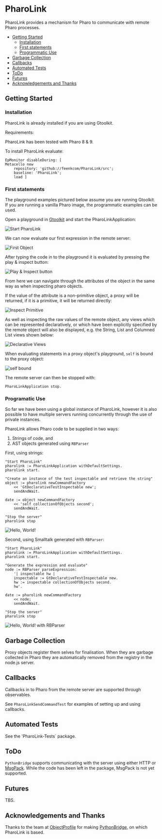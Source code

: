 # PharoLink

PharoLink provides a mechanism for Pharo to communicate with remote Pharo processes.

- [Getting Started](#getting-started)
	- [Installation](#installation)
	- [First statements](#first-statements)
	- [Programmatic Use](#programmatic-use)
- [Garbage Collection](#garbage-collection)
- [Callbacks](#callbacks)
- [Automated Tests](#automated-tests)
- [ToDo](#todo)
- [Futures](#futures)
- [Acknowledgements and Thanks](#acknowledgements-and-thanks)


## Getting Started


### Installation

PharoLink is already installed if you are using Gtoolkit.

Requirements:

PharoLink has been tested with Pharo 8 & 9.

To install PharoLink evaluate:

```smalltalk
EpMonitor disableDuring: [ 
Metacello new
	repository: 'github://feenkcom/PharoLink/src';
	baseline: 'PharoLink';
	load ]
```


### First statements

The playground examples pictured below assume you are running Gtoolkit.  If you are running a vanilla Pharo image, the programmatic examples can be used.

Open a playground in [Gtoolkit](https://gtoolkit.com/) and start the PharoLinkApplication:

![Start PharoLink](doc/images/Start_PharoLink.png)


We can now evaluate our first expression in the remote server:

![First Object](doc/images/First_Object.png)

After typing the code in to the playground it is evaluated by pressing the play & inspect button:

![Play & Inspect button](doc/images/playinspect.png)

From here we can navigate through the attributes of the object in the same way as when inspecting pharo objects.

If the value of the attribute is a non-primitive object, a proxy will be returned, if it is a primitive, it will be returned directly:

![Inspect Primitive](doc/images/Inspect_Primitive.png)

As well as inspecting the raw values of the remote object, any views which can be represented declaratively, or which have been explicitly specified by the remote object will also be displayed, e.g. the String, List and Columned List views shown below:

![Declarative Views](doc/images/Declarative_Views.png)

When evaluating statements in a proxy object's playground, `self` is bound to the proxy object:

![self bound](doc/images/self_bound.png)

The remote server can then be stopped with:

```smalltalk
PharoLinkApplication stop.
```


### Programatic Use

So far we have been using a global instance of PharoLink, however it is also possible to have multiple servers running concurrently through the use of private instances.

PharoLink allows Pharo code to be supplied in two ways:

1. Strings of code, and
1. AST objects generated using `RBParser`

First, using strings:

```smalltalk
"Start PharoLink"
pharolink := PharoLinkApplication withDefaultSettings.
pharolink start.

"Create an instance of the test inspectable and retrieve the string"
object := pharolink newCommandFactory
	<< 'GtDeclarativeTestInspectable new';
	sendAndWait.

date := object newCommandFactory
	<< 'self collectionOfObjects second';
	sendAndWait.

"Stop the server"
pharolink stop
```

![Hello, World!](doc/images/helloworld_string.png)


Second, using Smalltalk generated with `RBParser`:

```smalltalk
"Start PharoLink"
pharolink := PharoLinkApplication withDefaultSettings.
pharolink start.

"Generate the expression and evaluate"
node := RBParser parseExpression: 
	'| inspectable hw |
	inspectable := GtDeclarativeTestInspectable new.
	hw := inspectable collectionOfObjects second.
	hw'.

date := pharolink newCommandFactory
	<< node;
	sendAndWait.

"Stop the server"
pharolink stop
```


![Hello, World! with RBParser](doc/images/helloworld_rbparser.png)


## Garbage Collection

Proxy objects register them selves for finalisation.  When they are garbage collected in Pharo they are automatically removed from the registry in the node.js server.


## Callbacks

Callbacks in to Pharo from the remote server are supported through observables.

See `PharoLinkSendCommandTest` for examples of setting up and using callbacks.


## Automated Tests

See the 'PharoLink-Tests` package.

## ToDo

`PythonBridge` supports communicating with the server using either HTTP or [MsgPack](https://msgpack.org/).  While the code has been left in the package, MsgPack is not yet supported.


## Futures

TBS.


## Acknowledgements and Thanks

Thanks to the team at [ObjectProfile](http://www.objectprofile.com/) for making [PythonBridge](https://github.com/ObjectProfile/PythonBridge), on which PharoLink is based.
